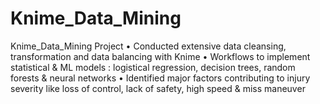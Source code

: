 # Knime_Data_Mining
Knime_Data_Mining Project
•	Conducted extensive data cleansing, transformation and data balancing with Knime
•	Workflows to implement statistical & ML models : logistical regression, decision trees, random forests & neural networks
•	Identified major factors contributing to injury severity like loss of control, lack of safety, high speed & miss maneuver 	
